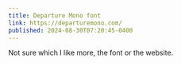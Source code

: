 ```yaml
---
title: Departure Mono font
link: https://departuremono.com/
published: 2024-08-30T07:20:45-0400
---
```


Not sure which I like more, the font or the website.
